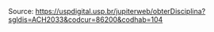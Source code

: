 Source: <https://uspdigital.usp.br/jupiterweb/obterDisciplina?sgldis=ACH2033&codcur=86200&codhab=104>
